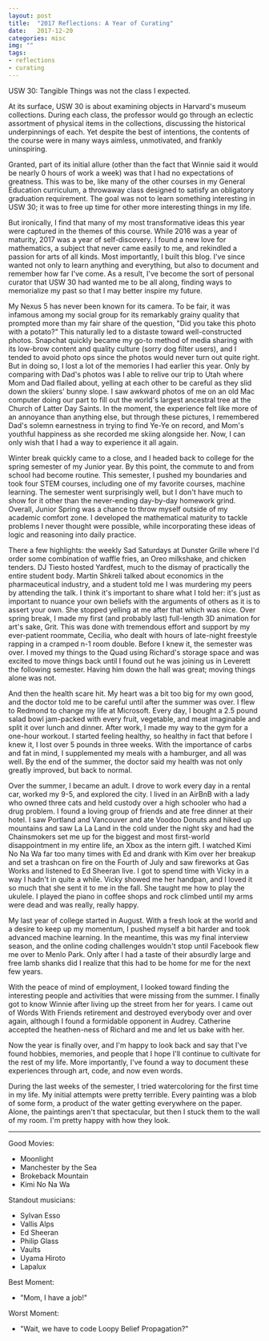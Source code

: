 ```yaml
---
layout: post
title:  "2017 Reflections: A Year of Curating"
date:   2017-12-20
categories: misc
img: ""
tags:
- reflections
- curating
---
```


USW 30: Tangible Things was not the class I expected.

At its surface, USW 30 is about examining objects in Harvard's museum collections. During each class, the professor would go through an eclectic assortment of physical items in the collections, discussing the historical underpinnings of each. Yet despite the best of intentions, the contents of the course were in many ways aimless, unmotivated, and frankly uninspiring.

Granted, part of its initial allure (other than the fact that Winnie said it would be nearly 0 hours of work a week) was that I had no expectations of greatness. This was to be, like many of the other courses in my General Education curriculum, a throwaway class designed to satisfy an obligatory graduation requirement. The goal was not to learn something interesting in USW 30; it was to free up time for other more interesting things in my life.

But ironically, I find that many of my most transformative ideas this year were captured in the themes of this course. While 2016 was a year of maturity, 2017 was a year of self-discovery. I found a new love for mathematics, a subject that never came easily to me, and rekindled a passion for arts of all kinds. Most importantly, I built this blog. I've since wanted not only to learn anything and everything, but also to document and remember how far I've come. As a result, I've become the sort of personal curator that USW 30 had wanted me to be all along, finding ways to memorialize my past so that I may better inspire my future.

My Nexus 5 has never been known for its camera. To be fair, it was infamous among my social group for its remarkably grainy quality that prompted more than my fair share of the question, "Did you take this photo with a potato?" This naturally led to a distaste toward well-constructed photos. Snapchat quickly became my go-to method of media sharing with its low-brow content and quality culture (sorry dog filter users), and I tended to avoid photo ops since the photos would never turn out quite right. But in doing so, I lost a lot of the memories I had earlier this year. Only by comparing with Dad's photos was I able to relive our trip to Utah where Mom and Dad flailed about, yelling at each other to be careful as they slid down the skiiers' bunny slope. I saw awkward photos of me on an old Mac computer doing our part to fill out the world's largest ancestral tree at the Church of Latter Day Saints. In the moment, the experience felt like more of an annoyance than anything else, but through these pictures, I remembered Dad's solemn earnestness in trying to find Ye-Ye on record, and Mom's youthful happiness as she recorded me skiing alongside her. Now, I can only wish that I had a way to experience it all again.

Winter break quickly came to a close, and I headed back to college for the spring semester of my Junior year. By this point, the commute to and from school had become routine. This semester, I pushed my boundaries and took four STEM courses, including one of my favorite courses, machine learning. The semester went surprisingly well, but I don't have much to show for it other than the never-ending day-by-day homework grind. Overall, Junior Spring was a chance to throw myself outside of my academic comfort zone. I developed the mathematical maturity to tackle problems I never thought were possible, while incorporating these ideas of logic and reasoning into daily practice.

There a few highlights: the weekly Sad Saturdays at Dunster Grille where I'd order some combination of waffle fries, an Oreo milkshake, and chicken tenders. DJ Tiesto hosted Yardfest, much to the dismay of practically the entire student body. Martin Shkreli talked about economics in the pharmaceutical industry, and a student told me I was murdering my peers by attending the talk. I think it's important to share what I told her: it's just as important to nuance your own beliefs with the arguments of others as it is to assert your own. She stopped yelling at me after that which was nice. Over spring break, I made my first (and probably last) full-length 3D animation for art's sake, Grit. This was done with tremendous effort and support by my ever-patient roommate, Cecilia, who dealt with hours of late-night freestyle rapping in a cramped n-1 room double. Before I knew it, the semester was over. I moved my things to the Quad using Richard's storage space and was excited to move things back until I found out he was joining us in Leverett the following semester. Having him down the hall was great; moving things alone was not.

And then the health scare hit. My heart was a bit too big for my own good, and the doctor told me to be careful until after the summer was over. I flew to Redmond to change my life at Microsoft. Every day, I bought a 2.5 pound salad bowl jam-packed with every fruit, vegetable, and meat imaginable and split it over lunch and dinner. After work, I made my way to the gym for a one-hour workout. I started feeling healthy, so healthy in fact that before I knew it, I lost over 5 pounds in three weeks. With the importance of carbs and fat in mind, I supplemented my meals with a hamburger, and all was well. By the end of the summer, the doctor said my health was not only greatly improved, but back to normal.

Over the summer, I became an adult. I drove to work every day in a rental car, worked my 9-5, and explored the city. I lived in an AirBnB with a lady who owned three cats and held custody over a high schooler who had a drug problem. I found a loving group of friends and ate free dinner at their hotel. I saw Portland and Vancouver and ate Voodoo Donuts and hiked up mountains and saw La La Land in the cold under the night sky and had the Chainsmokers set me up for the biggest and most first-world disappointment in my entire life, an Xbox as the intern gift. I watched Kimi No Na Wa far too many times with Ed and drank with Kim over her breakup and set a trashcan on fire on the Fourth of July and saw fireworks at Gas Works and listened to Ed Sheeran live. I got to spend time with Vicky in a way I hadn't in quite a while. Vicky showed me her handpan, and I loved it so much that she sent it to me in the fall. She taught me how to play the ukulele. I played the piano in coffee shops and rock climbed until my arms were dead and was really, really happy.

My last year of college started in August. With a fresh look at the world and a desire to keep up my momentum, I pushed myself a bit harder and took advanced machine learning. In the meantime, this was my final interview season, and the online coding challenges wouldn't stop until Facebook flew me over to Menlo Park. Only after I had a taste of their absurdly large and free lamb shanks did I realize that this had to be home for me for the next few years.

With the peace of mind of employment, I looked toward finding the interesting people and activities that were missing from the summer. I finally got to know Winnie after living up the street from her for years. I came out of Words With Friends retirement and destroyed everybody over and over again, although I found a formidable opponent in Audrey. Catherine accepted the heathen-ness of Richard and me and let us bake with her.

Now the year is finally over, and I'm happy to look back and say that I've found hobbies, memories, and people that I hope I'll continue to cultivate for the rest of my life. More importantly, I've found a way to document these experiences through art, code, and now even words.

During the last weeks of the semester, I tried watercoloring for the first time in my life. My initial attempts were pretty terrible. Every painting was a blob of some form, a product of the water getting everywhere on the paper. Alone, the paintings aren't that spectacular, but then I stuck them to the wall of my room. I'm pretty happy with how they look.

<hr>

Good Movies:
- Moonlight
- Manchester by the Sea
- Brokeback Mountain
- Kimi No Na Wa

Standout musicians:
- Sylvan Esso
- Vallis Alps
- Ed Sheeran
- Philip Glass
- Vaults
- Uyama Hiroto
- Lapalux

Best Moment:
- "Mom, I have a job!"

Worst Moment:
- "Wait, we have to code Loopy Belief Propagation?"